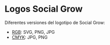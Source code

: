 # Logos Social Grow
Diferentes versiones del logotipo de Social Grow:
- [RGB](https://github.com/inkua/Social-Grow/tree/main/logos/rgb): SVG, PNG, JPG
- [CMYK](https://github.com/inkua/Social-Grow/tree/main/logos/cmyk): JPG, PNG
